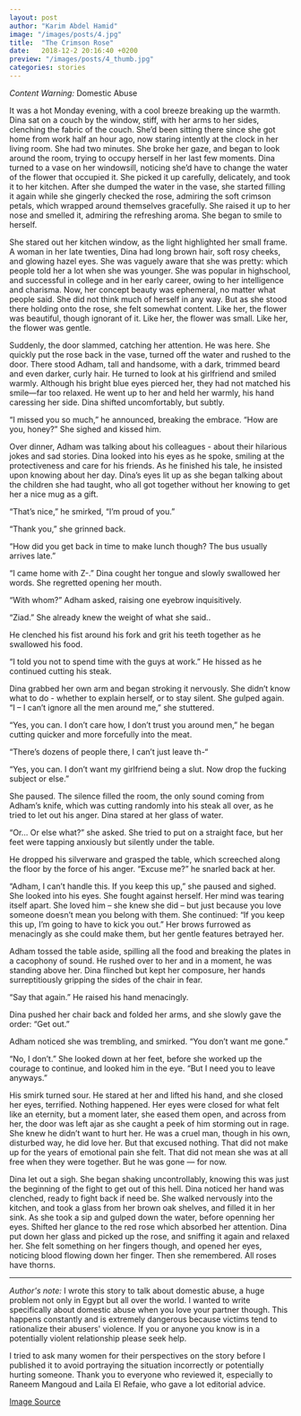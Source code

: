 ```yaml
---
layout: post
author: "Karim Abdel Hamid"
image: "/images/posts/4.jpg"
title:  "The Crimson Rose"
date:   2018-12-2 20:16:40 +0200
preview: "/images/posts/4_thumb.jpg"
categories: stories
---
```


*Content Warning:* Domestic Abuse

It was a hot Monday evening, with a cool breeze breaking up the warmth. Dina sat on a couch by the window, stiff, with her arms to her sides, clenching the fabric of the couch. She’d been sitting there since she got home from work half an hour ago, now staring intently at the clock in her living room. She had two minutes. She broke her gaze, and began to look around the room, trying to occupy herself in her last few moments. Dina turned to a vase on her windowsill, noticing she’d have to change the water of the flower that occupied it. She picked it up carefully, delicately, and took it to her kitchen. After she dumped the water in the vase, she started filling it again while she gingerly checked the rose, admiring the soft crimson petals, which wrapped around themselves gracefully. She raised it up to her nose and smelled it, admiring the refreshing aroma. She began to smile to herself.

She stared out her kitchen window, as the light highlighted her small frame. A woman in her late twenties, Dina had long brown hair, soft rosy cheeks, and glowing hazel eyes. She was vaguely aware that she was pretty: which people told her a lot when she was younger. She was popular in highschool, and successful in college and in her early career, owing to her  intelligence and charisma. Now, her concept beauty was ephemeral, no matter what people said. She did not think much of herself in any way. But as she stood there holding onto the rose, she felt somewhat content. Like her, the flower was beautiful, though ignorant of it. Like her, the flower was small. Like her, the flower was gentle.

Suddenly, the door slammed, catching her attention. He was here. She quickly put the rose back in the vase, turned off the water and rushed to the door. There stood Adham, tall and handsome, with a dark, trimmed beard and even darker, curly hair. He turned to look at his girlfriend and smiled warmly. Although his bright blue eyes pierced her, they had not matched his smile—far too relaxed. He went up to her and held her warmly, his hand caressing her side. Dina shifted uncomfortably, but subtly. 

“I missed you so much,” he announced, breaking the embrace. “How are you, honey?” She sighed and kissed him.

Over dinner, Adham was talking about his colleagues - about their hilarious jokes and sad stories. Dina looked into his eyes as he spoke, smiling at the protectiveness and care for his friends. As he finished his tale, he insisted upon knowing about her day. Dina’s eyes lit up as she began talking about the children she had taught, who all got together without her knowing to get her a nice mug as a gift.

“That’s nice,” he smirked, “I’m proud of you.”

“Thank you,” she grinned back.

“How did you get back in time to make lunch though? The bus usually arrives late.”

“I came home with Z-.” Dina cought her tongue and slowly swallowed her words. She regretted opening her mouth. 

“With whom?” Adham asked, raising one eyebrow inquisitively.

“Ziad.” She already knew the weight of what she said..

He clenched his fist around his fork and grit his teeth together as he swallowed his food.

“I told you not to spend time with the guys at work.” He hissed as he continued cutting his steak.

Dina grabbed her own arm and began stroking it nervously. She didn’t know what to do - whether to explain herself, or to stay silent. She gulped again. “I – I can’t ignore all the men around me,” she stuttered.

“Yes, you can. I don’t care how, I don’t trust you around men,” he began cutting quicker and more forcefully into the meat.

“There’s dozens of people there, I can’t just leave th-“

“Yes, you can. I don’t want my girlfriend being a slut. Now drop the fucking subject or else.”

She paused. The silence filled the room, the only sound coming from Adham’s knife, which was cutting randomly into his steak all over, as he tried to let out his anger. Dina stared at her glass of water.

“Or… Or else what?” she asked. She tried to put on a straight face, but her feet were tapping anxiously but silently under the table.

He dropped his silverware and grasped the table, which screeched along the floor by the force of his anger. “Excuse me?” he snarled back at her.

“Adham, I can’t handle this. If you keep this up,” she paused and sighed. She looked into his eyes. She fought against herself. Her mind was tearing itself apart. She loved him – she knew she did – but just because you love someone doesn’t mean you belong with them. She continued: “If you keep this up, I’m going to have to kick you out.” Her brows furrowed as menacingly as she could make them, but her gentle features betrayed her.

Adham tossed the table aside, spilling all the food and breaking the plates in a cacophony of sound. He rushed over to her and in a moment, he was standing above her. Dina flinched but kept her composure, her hands surreptitiously gripping the sides of the chair in fear.

“Say that again.” He raised his hand menacingly.

Dina pushed her chair back and folded her arms, and she slowly gave the order: “Get out.”

Adham noticed she was trembling, and smirked. “You don’t want me gone.”

“No, I don’t.” She looked down at her feet, before she worked up the courage to continue, and looked him in the eye. “But I need you to leave anyways.”

His smirk turned sour. He stared at her and lifted his hand, and she closed her eyes, terrified. Nothing happened. Her eyes were closed for what felt like an eternity, but a moment later, she eased them open, and across from her, the door was left ajar as she caught a peek of him storming out in rage. She knew he didn’t want to hurt her. He was a cruel man, though in his own, disturbed way, he did love her. But that excused nothing. That did not make up for the years of emotional pain she felt. That did not mean she was at all free when they were together. But he was gone — for now.

Dina let out a sigh. She began shaking uncontrollably, knowing this was just the beginning of the fight to get out of this hell. Dina noticed her hand was clenched, ready to fight back if need be. She walked nervously into the kitchen, and took a glass from her brown oak shelves, and filled it in her sink. As she took a sip and gulped down the water, before openning her eyes. Shifted her glance to the red rose which absorbed her attention. Dina put down her glass and picked up the rose, and sniffing it again and relaxed her. She felt something on her fingers though, and opened her eyes, noticing blood flowing down her finger. Then she remembered. All roses have thorns.

---

*Author's note:*
I wrote this story to talk about domestic abuse, a huge problem not only in Egypt but all over the world. I wanted to write specifically about domestic abuse when you love your partner though. This happens constantly and is extremely dangerous because victims tend to rationalize their abusers' violence. If you or anyone you know is in a potentially violent relationship please seek help.

I tried to ask many women for their perspectives on the story before I published it to avoid portraying the situation incorrectly or potentially hurting someone. Thank you to everyone who reviewed it, especially to Raneem Mangoud and Laila El Refaie, who gave a lot editorial advice.

[Image Source](https://www.pexels.com/photo/beautiful-bloom-blooming-close-up-593655/)